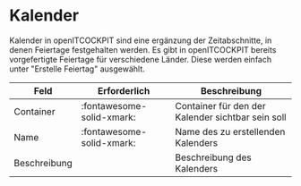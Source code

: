 # Kalender

Kalender in openITCOCKPIT sind eine ergänzung der Zeitabschnitte, in denen Feiertage festgehalten werden. Es gibt in
openITCOCKPIT bereits vorgefertigte Feiertage für verschiedene Länder. Diese werden einfach unter "Erstelle Feiertag"
ausgewählt.

| Feld | Erforderlich | Beschreibung |
|---|---|---|
| Container | :fontawesome-solid-xmark: | Container für den der Kalender sichtbar sein soll |
| Name | :fontawesome-solid-xmark: | Name des zu erstellenden Kalenders |
| Beschreibung |  | Beschreibung des Kalenders |
